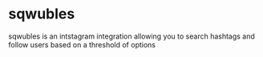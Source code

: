 # sqwubles
sqwubles is an intstagram integration allowing you to search hashtags and follow users based on a threshold of options
